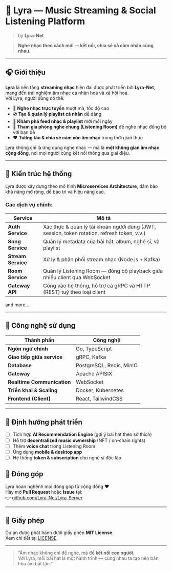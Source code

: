 # 🌌 Lyra — Music Streaming & Social Listening Platform

> by **Lyra-Net**

> **Nghe nhạc theo cách mới — kết nối, chia sẻ và cảm nhận cùng nhau.**

---

## 🎧 Giới thiệu

**Lyra** là nền tảng **streaming nhạc** hiện đại được phát triển bởi **Lyra-Net**, mang đến trải nghiệm âm nhạc cá nhân hoá và xã hội hoá.  
Với Lyra, người dùng có thể:

- 🎵 **Nghe nhạc trực tuyến** mượt mà, tốc độ cao
- 💿 **Tạo & quản lý playlist cá nhân** dễ dàng
- 📰 **Khám phá feed nhạc & playlist** mới mỗi ngày
- 🤝 **Tham gia phòng nghe chung (Listening Room)** để nghe nhạc đồng bộ với bạn bè
- ❤️ **Tương tác & chia sẻ cảm xúc âm nhạc** trong thời gian thực

Lyra không chỉ là ứng dụng nghe nhạc — mà là **một không gian âm nhạc cộng đồng**, nơi mọi người cùng kết nối thông qua giai điệu.

---

## 🧩 Kiến trúc hệ thống

Lyra được xây dựng theo mô hình **Microservices Architecture**, đảm bảo khả năng mở rộng, dễ bảo trì và hiệu năng cao.

### Các dịch vụ chính:

| Service            | Mô tả                                                                                       |
| ------------------ | ------------------------------------------------------------------------------------------- |
| **Auth Service**   | Xác thực & quản lý tài khoản người dùng (JWT, session, token rotation, refresh token, v.v.) |
| **Song Service**   | Quản lý metadata của bài hát, album, nghệ sĩ, và playlist                                   |
| **Stream Service** | Xử lý & phân phối stream nhạc (Node.js + Kafka)                                             |
| **Room Service**   | Quản lý Listening Room — đồng bộ playback giữa nhiều client qua WebSocket                   |
| **Gateway API**    | Cổng vào hệ thống, hỗ trợ cả gRPC và HTTP (REST) tuỳ theo loại client                       |

and more...

---

## 🧠 Công nghệ sử dụng

| Thành phần                 | Công nghệ                |
| -------------------------- | ------------------------ |
| **Ngôn ngữ chính**         | Go, TypeScript           |
| **Giao tiếp giữa service** | gRPC, Kafka              |
| **Database**               | PostgreSQL, Redis, MinIO |
| **Gateway**                | Apache APISIX            |
| **Realtime Communication** | WebSocket                |
| **Triển khai & Scaling**   | Docker, Kubernetes       |
| **Frontend (Client)**      | React, TailwindCSS       |

---

## 🧭 Định hướng phát triển

- [ ] Tích hợp **AI Recommendation Engine** (gợi ý bài hát theo sở thích)
- [ ] Hỗ trợ **decentralized music ownership** (NFT / on-chain rights)
- [ ] Thêm **voice chat** trong Listening Room
- [ ] Ứng dụng **mobile & desktop app**
- [ ] Hệ thống **token & subscription** cho nghệ sĩ độc lập

## 🤝 Đóng góp

Lyra hoan nghênh mọi đóng góp từ cộng đồng ❤️  
Hãy mở **Pull Request** hoặc **Issue** tại:  
👉 [github.com/Lyra-Net/Lyra-Server](https://github.com/Lyra-Net/Lyra-Server)

---

## 📜 Giấy phép

Dự án được phát hành dưới giấy phép **MIT License**.  
Xem chi tiết tại [LICENSE](./LICENSE).

---

> “Âm nhạc không chỉ để nghe, mà để **kết nối con người**.  
> Với Lyra, mỗi bài hát là một hành trình — cùng nhau ta tạo nên bản hòa âm bất tận.”
